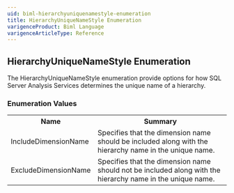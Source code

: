 ```yaml
---
uid: biml-hierarchyuniquenamestyle-enumeration
title: HierarchyUniqueNameStyle Enumeration
varigenceProduct: Biml Language
varigenceArticleType: Reference
---
```


## HierarchyUniqueNameStyle Enumeration<div class="LanguageSummary"><div class ="SummaryItem">The HierarchyUniqueNameStyle enumeration provide options for how SQL Server Analysis Services determines the unique name of a hierarchy.</div></div><div class="EnumValueGroup">### Enumeration Values<table id="EnumValue" class="MemberList"><tbody><tr><th class="MemberNameColumnHeader">Name</th><th class="MemberSummaryColumnHeader">Summary</th></tr><tr class="cd0"><td class="MemberName">IncludeDimensionName</td><td class="MemberSummary"><div class ="SummaryItem">Specifies that the dimension name should be included along with the hierarchy name in the unique name.</div> </td></tr><tr class="cd1"><td class="MemberName">ExcludeDimensionName</td><td class="MemberSummary"><div class ="SummaryItem">Specifies that the dimension name should not be included along with the hierarchy name in the unique name.</div> </td></tr></tbody></table></div>